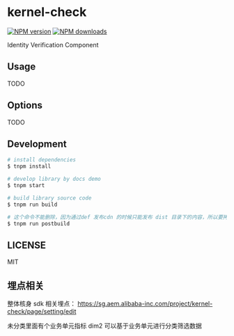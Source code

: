 # kernel-check

[![NPM version](https://img.shields.io/npm/v/kernel-check.svg?style=flat)](https://npmjs.org/package/kernel-check)
[![NPM downloads](http://img.shields.io/npm/dm/kernel-check.svg?style=flat)](https://npmjs.org/package/kernel-check)

Identity Verification Component

## Usage

TODO

## Options

TODO

## Development

```bash
# install dependencies
$ tnpm install

# develop library by docs demo
$ tnpm start

# build library source code
$ tnpm run build

# 这个命令不能删除，因为通过def 发布cdn 的时候只能发布 dist 目录下的内容，所以要拷贝umd包到dist目录下
$ tnpm run postbuild
```

## LICENSE

MIT

## 埋点相关

整体核身 sdk 相关埋点：
https://sg.aem.alibaba-inc.com/project/kernel-check/page/setting/edit

未分类里面有个业务单元指标 dim2
可以基于业务单元进行分类筛选数据
